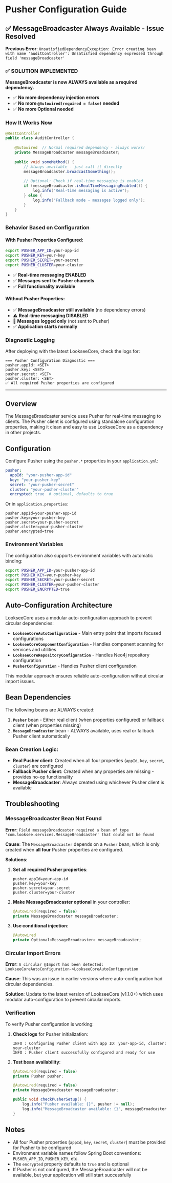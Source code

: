 # Pusher Configuration Guide

## ✅ **MessageBroadcaster Always Available - Issue Resolved**

**Previous Error**: `UnsatisfiedDependencyException: Error creating bean with name 'auditController': Unsatisfied dependency expressed through field 'messageBroadcaster'`

### **✅ SOLUTION IMPLEMENTED**

**MessageBroadcaster is now ALWAYS available as a required dependency.**

- ✅ **No more dependency injection errors**
- ✅ **No more `@Autowired(required = false)` needed**
- ✅ **No more Optional<MessageBroadcaster> needed**

### **How It Works Now**

```java
@RestController
public class AuditController {
    
    @Autowired  // Normal required dependency - always works!
    private MessageBroadcaster messageBroadcaster;
    
    public void someMethod() {
        // Always available - just call it directly
        messageBroadcaster.broadcastSomething();
        
        // Optional: Check if real-time messaging is enabled
        if (messageBroadcaster.isRealTimeMessagingEnabled()) {
            log.info("Real-time messaging is active");
        } else {
            log.info("Fallback mode - messages logged only");
        }
    }
}
```

### **Behavior Based on Configuration**

#### **With Pusher Properties Configured:**
```bash
export PUSHER_APP_ID=your-app-id
export PUSHER_KEY=your-key
export PUSHER_SECRET=your-secret
export PUSHER_CLUSTER=your-cluster
```
- ✅ **Real-time messaging ENABLED**
- ✅ **Messages sent to Pusher channels**
- ✅ **Full functionality available**

#### **Without Pusher Properties:**
- ✅ **MessageBroadcaster still available** (no dependency errors)
- ⚠️ **Real-time messaging DISABLED** 
- 📝 **Messages logged only** (not sent to Pusher)
- ✅ **Application starts normally**

### **Diagnostic Logging**
After deploying with the latest LookseeCore, check the logs for:
```
=== Pusher Configuration Diagnostic ===
pusher.appId: <SET>
pusher.key: <SET>
pusher.secret: <SET>
pusher.cluster: <SET>
✅ All required Pusher properties are configured
```

---

## Overview

The MessageBroadcaster service uses Pusher for real-time messaging to clients. The Pusher client is configured using standalone configuration properties, making it clean and easy to use LookseeCore as a dependency in other projects.

## Configuration

Configure Pusher using the `pusher.*` properties in your `application.yml`:

```yaml
pusher:
  appId: "your-pusher-app-id"
  key: "your-pusher-key"
  secret: "your-pusher-secret"
  cluster: "your-pusher-cluster"
  encrypted: true  # optional, defaults to true
```

Or in `application.properties`:

```properties
pusher.appId=your-pusher-app-id
pusher.key=your-pusher-key
pusher.secret=your-pusher-secret
pusher.cluster=your-pusher-cluster
pusher.encrypted=true
```

### Environment Variables

The configuration also supports environment variables with automatic binding:

```bash
export PUSHER_APP_ID=your-pusher-app-id
export PUSHER_KEY=your-pusher-key
export PUSHER_SECRET=your-pusher-secret
export PUSHER_CLUSTER=your-pusher-cluster
export PUSHER_ENCRYPTED=true
```

## Auto-Configuration Architecture

LookseeCore uses a modular auto-configuration approach to prevent circular dependencies:

- **`LookseeCoreAutoConfiguration`** - Main entry point that imports focused configurations
- **`LookseeCoreComponentConfiguration`** - Handles component scanning for services and utilities
- **`LookseeCoreRepositoryConfiguration`** - Handles Neo4j repository configuration
- **`PusherConfiguration`** - Handles Pusher client configuration

This modular approach ensures reliable auto-configuration without circular import issues.

## Bean Dependencies

The following beans are ALWAYS created:

1. **`Pusher`** bean - Either real client (when properties configured) or fallback client (when properties missing)
2. **`MessageBroadcaster`** bean - ALWAYS available, uses real or fallback Pusher client automatically

### Bean Creation Logic:
- **Real Pusher client**: Created when all four properties (`appId`, `key`, `secret`, `cluster`) are configured
- **Fallback Pusher client**: Created when any properties are missing - provides no-op functionality
- **MessageBroadcaster**: Always created using whichever Pusher client is available

## Troubleshooting

### MessageBroadcaster Bean Not Found

**Error**: `Field messageBroadcaster required a bean of type 'com.looksee.services.MessageBroadcaster' that could not be found`

**Cause**: The `MessageBroadcaster` depends on a `Pusher` bean, which is only created when **all four** Pusher properties are configured.

**Solutions**:
1. **Set all required Pusher properties**:
   ```properties
   pusher.appId=your-app-id
   pusher.key=your-key  
   pusher.secret=your-secret
   pusher.cluster=your-cluster
   ```

2. **Make MessageBroadcaster optional** in your controller:
   ```java
   @Autowired(required = false)
   private MessageBroadcaster messageBroadcaster;
   ```

3. **Use conditional injection**:
   ```java
   @Autowired
   private Optional<MessageBroadcaster> messageBroadcaster;
   ```

### Circular Import Errors

**Error**: `A circular @Import has been detected: LookseeCoreAutoConfiguration->LookseeCoreAutoConfiguration`

**Cause**: This was an issue in earlier versions where auto-configuration had circular dependencies.

**Solution**: Update to the latest version of LookseeCore (v1.1.0+) which uses modular auto-configuration to prevent circular imports.

### Verification

To verify Pusher configuration is working:

1. **Check logs** for Pusher initialization:
   ```
   INFO : Configuring Pusher client with app ID: your-app-id, cluster: your-cluster
   INFO : Pusher client successfully configured and ready for use
   ```

2. **Test bean availability**:
   ```java
   @Autowired(required = false)
   private Pusher pusher;
   
   @Autowired(required = false) 
   private MessageBroadcaster messageBroadcaster;
   
   public void checkPusherSetup() {
       log.info("Pusher available: {}", pusher != null);
       log.info("MessageBroadcaster available: {}", messageBroadcaster != null);
   }
   ```

## Notes

- All four Pusher properties (`appId`, `key`, `secret`, `cluster`) must be provided for Pusher to be configured
- Environment variable names follow Spring Boot conventions: `PUSHER_APP_ID`, `PUSHER_KEY`, etc.
- The `encrypted` property defaults to `true` and is optional
- If Pusher is not configured, the MessageBroadcaster will not be available, but your application will still start successfully